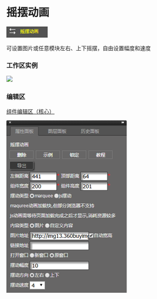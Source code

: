 # 摇摆动画

![](/assets/wwqq_31.jpg)

可设置图片或任意模块左右、上下摇摆，自由设置幅度和速度

### 工作区实例

![](http://img11.360buyimg.com/cms/jfs/t19663/210/271107509/98773/6f13c830/5a67f267N9f530890.gif)

### 编辑区

[组件编辑区（核心）](/chapter1/gong-ju-jie-mian/zu-jian-bian-ji-qu-ff08-he-xin-ff09.md)

![](/assets/QQ31-2.png)

